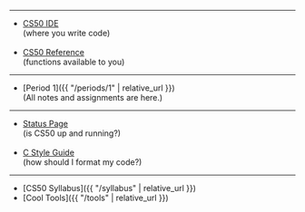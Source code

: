 ***

* [CS50 IDE](https://cs50.io/) <br>
(where you write code)
 <br><br>
* [CS50 Reference](https://reference.cs50.net/) <br>
(functions available to you)

***

* [Period 1]({{ "/periods/1" | relative_url }}) <br>
(All notes and assignments are here.)

***

* [Status Page](https://cs50.statuspage.io/) <br>
(is CS50 up and running?)
 <br><br>
* [C Style Guide](https://cs50.readthedocs.io/style/c/) <br>
(how should I format my code?)

***

* [CS50 Syllabus]({{ "/syllabus" | relative_url }})
* [Cool Tools]({{ "/tools" | relative_url }})
